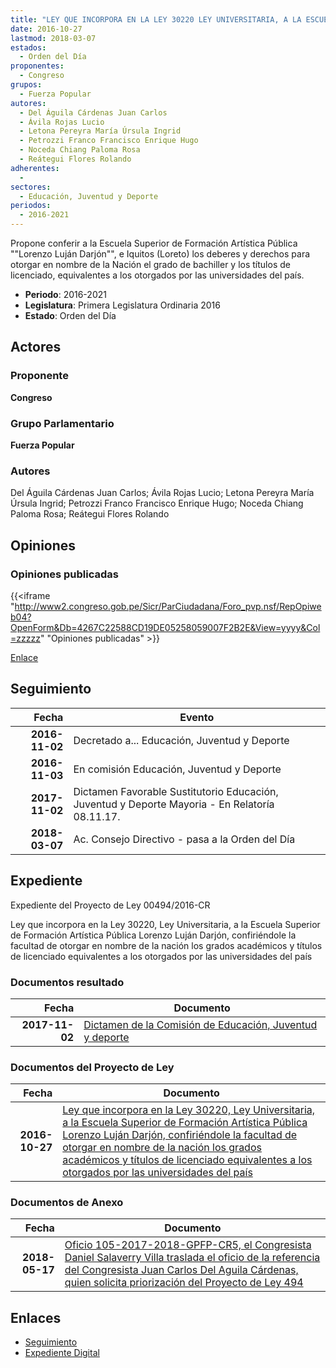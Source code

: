 ```yaml
---
title: "LEY QUE INCORPORA EN LA LEY 30220 LEY UNIVERSITARIA, A LA ESCUELA SUPERIOR DE FORMACIÓN ARTÍSTICA PÚBLICA LORENZO LUJÁN DARJÓN, CONFIRIÉNDOLE LA FACULTAD DE OTORGAR EN NOMBRE DE LA NACIÓN, LOS GRADOS ACADÉMICOS Y TÍTULOS DE LICENCIADO, EQUIVALENTES A LOS OTORGADOS POR LAS UNIVERSIDADES DEL PAÍS"
date: 2016-10-27
lastmod: 2018-03-07
estados: 
  - Orden del Día
proponentes: 
  - Congreso
grupos: 
  - Fuerza Popular
autores: 
  - Del Águila Cárdenas Juan Carlos
  - Ávila Rojas Lucio
  - Letona Pereyra María Úrsula Ingrid
  - Petrozzi Franco Francisco Enrique Hugo
  - Noceda Chiang Paloma Rosa
  - Reátegui Flores Rolando
adherentes: 
  - 
sectores: 
  - Educación, Juventud y Deporte
periodos: 
  - 2016-2021
---
```


Propone conferir a la Escuela Superior de Formación Artística Pública ""Lorenzo Luján Darjón"", e Iquitos (Loreto) los deberes y derechos para otorgar en nombre de la Nación el grado de bachiller y los títulos de licenciado, equivalentes a los otorgados por las universidades del país.

- **Periodo**: 2016-2021
- **Legislatura**: Primera Legislatura Ordinaria 2016
- **Estado**: Orden del Día

## Actores

### Proponente

**Congreso**

### Grupo Parlamentario

**Fuerza Popular**

### Autores

Del Águila Cárdenas Juan Carlos; Ávila Rojas Lucio; Letona Pereyra María Úrsula Ingrid; Petrozzi Franco Francisco Enrique Hugo; Noceda Chiang Paloma Rosa; Reátegui Flores Rolando


## Opiniones

### Opiniones publicadas

{{<iframe "http://www2.congreso.gob.pe/Sicr/ParCiudadana/Foro_pvp.nsf/RepOpiweb04?OpenForm&Db=4267C22588CD19DE05258059007F2B2E&View=yyyy&Col=zzzzz" "Opiniones publicadas" >}}

[Enlace](http://www2.congreso.gob.pe/Sicr/ParCiudadana/Foro_pvp.nsf/RepOpiweb04?OpenForm&Db=4267C22588CD19DE05258059007F2B2E&View=yyyy&Col=zzzzz)

## Seguimiento

| Fecha | Evento |
|------:|--------|
| **2016-11-02** | Decretado a... Educación, Juventud y Deporte|
| **2016-11-03** | En comisión Educación, Juventud y Deporte|
| **2017-11-02** | Dictamen Favorable Sustitutorio Educación, Juventud y Deporte Mayoria - En Relatoría 08.11.17.|
| **2018-03-07** | Ac. Consejo Directivo - pasa a la Orden del Día|


## Expediente

Expediente del Proyecto de Ley 00494/2016-CR

Ley que incorpora en la Ley 30220, Ley Universitaria, a la Escuela Superior de Formación Artística Pública Lorenzo Luján Darjón, confiriéndole la facultad de otorgar en nombre de la nación los grados académicos y títulos de licenciado equivalentes a los otorgados por las universidades del país


### Documentos resultado

| Fecha | Documento |
|------:|--------|
| **2017-11-02** | [Dictamen de la Comisión de Educación, Juventud y deporte](http://www.leyes.congreso.gob.pe/Documentos/2016_2021/Dictamenes/Proyectos_de_Ley/00494DC10MAY20171102.PDF) |

### Documentos del Proyecto de Ley

| Fecha | Documento |
|------:|--------|
| **2016-10-27** | [Ley que incorpora en la Ley 30220, Ley Universitaria, a la Escuela Superior de Formación Artística Pública Lorenzo Luján Darjón, confiriéndole la facultad de otorgar en nombre de la nación los grados académicos y títulos de licenciado equivalentes a los otorgados por las universidades del país](http://www.leyes.congreso.gob.pe/Documentos/2016_2021/Proyectos_de_Ley_y_de_Resoluciones_Legislativas/PL0049420161027..pdf) |

### Documentos de Anexo

| Fecha | Documento |
|------:|--------|
| **2018-05-17** | [Oficio 105-2017-2018-GPFP-CR5, el Congresista Daniel Salaverry Villa traslada el oficio de la referencia del Congresista Juan Carlos Del Aguila Cárdenas, quien solicita priorización del Proyecto de Ley 494](http://www.leyes.congreso.gob.pe/Documentos/2016_2021/Oficios/Grupos_Parlamentarios/OFICIO-105-2017-2018-GPFP-CR.pdf) |

## Enlaces 

- [Seguimiento](http://www2.congreso.gob.pehttp://www2.congreso.gob.pe/Sicr/TraDocEstProc/CLProLey2016.nsf/f7fff46988ca05b1052578e100829cc7/4438b58139ddaa1905258059007fb050?OpenDocument)
- [Expediente Digital](http://www2.congreso.gob.pehttp://www2.congreso.gob.pe/Sicr/TraDocEstProc/CLProLey2016.nsf/f7fff46988ca05b1052578e100829cc7/4438b58139ddaa1905258059007fb050?OpenDocument&Click=05257FB7005EB655.eb71d0cf91d8294e05256cdf006b5706/$Body/0.1C6C)

